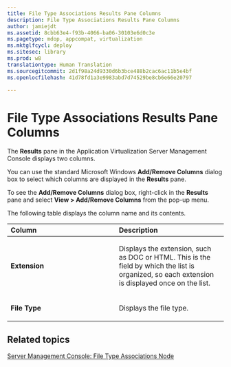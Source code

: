 ```yaml
---
title: File Type Associations Results Pane Columns
description: File Type Associations Results Pane Columns
author: jamiejdt
ms.assetid: 8cbb63e4-f93b-4066-ba06-30103e6d0c3e
ms.pagetype: mdop, appcompat, virtualization
ms.mktglfcycl: deploy
ms.sitesec: library
ms.prod: w8
translationtype: Human Translation
ms.sourcegitcommit: 2d1f98a24d9330d6b3bce488b2cac6ac11b5e4bf
ms.openlocfilehash: 41d78fd1a3e9983abd7d74529be8cb6e66e20797

---
```



# File Type Associations Results Pane Columns


The **Results** pane in the Application Virtualization Server Management Console displays two columns.

You can use the standard Microsoft Windows **Add/Remove Columns** dialog box to select which columns are displayed in the **Results** pane.

To see the **Add/Remove Columns** dialog box, right-click in the **Results** pane and select **View &gt; Add/Remove Columns** from the pop-up menu.

The following table displays the column name and its contents.

<table>
<colgroup>
<col width="50%" />
<col width="50%" />
</colgroup>
<thead>
<tr class="header">
<th align="left">Column</th>
<th align="left">Description</th>
</tr>
</thead>
<tbody>
<tr class="odd">
<td align="left"><p><strong>Extension</strong></p></td>
<td align="left"><p>Displays the extension, such as DOC or HTML. This is the field by which the list is organized, so each extension is displayed once on the list.</p></td>
</tr>
<tr class="even">
<td align="left"><p><strong>File Type</strong></p></td>
<td align="left"><p>Displays the file type.</p></td>
</tr>
</tbody>
</table>

 

## Related topics


[Server Management Console: File Type Associations Node](server-management-console-file-type-associations-node.md)

 

 








<!--HONumber=Jun16_HO4-->


